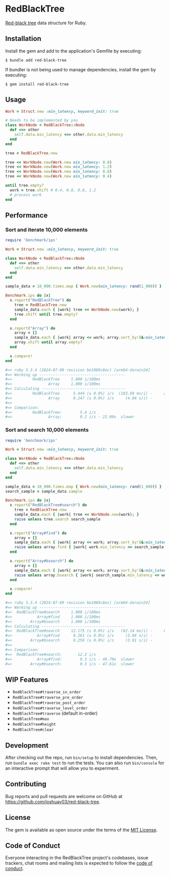 # RedBlackTree

[Red-black tree](https://en.wikipedia.org/wiki/Red%E2%80%93black_tree) data structure for Ruby.

## Installation

Install the gem and add to the application's Gemfile by executing:

    $ bundle add red-black-tree

If bundler is not being used to manage dependencies, install the gem by executing:

    $ gem install red-black-tree

## Usage

```ruby
Work = Struct.new :min_latency, keyword_init: true

# Needs to be implemented by you
class WorkNode < RedBlackTree::Node
  def <=> other
    self.data.min_latency <=> other.data.min_latency
  end
end

tree = RedBlackTree.new

tree << WorkNode.new(Work.new min_latency: 0.8)
tree << WorkNode.new(Work.new min_latency: 1.2)
tree << WorkNode.new(Work.new min_latency: 0.8)
tree << WorkNode.new(Work.new min_latency: 0.4)

until tree.empty?
  work = tree.shift # 0.4, 0.8, 0.8, 1.2
  # process work
end
```

## Performance

### Sort and iterate 10,000 elements

```ruby
require 'benchmark/ips'

Work = Struct.new :min_latency, keyword_init: true

class WorkNode < RedBlackTree::Node
  def <=> other
    self.data.min_latency <=> other.data.min_latency
  end
end

sample_data = 10_000.times.map { Work.new(min_latency: rand(1_000)) }

Benchmark.ips do |x|
  x.report("RedBlackTree") do
    tree = RedBlackTree.new
    sample_data.each { |work| tree << WorkNode.new(work); }
    tree.shift until tree.empty?
  end

  x.report("Array") do
    array = []
    sample_data.each { |work| array << work; array.sort_by!(&:min_latency); }
    array.shift until array.empty?
  end

  x.compare!
end

#=> ruby 3.3.4 (2024-07-09 revision be1089c8ec) [arm64-darwin24]
#=> Warming up --------------------------------------
#=>         RedBlackTree     1.000 i/100ms
#=>                Array     1.000 i/100ms
#=> Calculating -------------------------------------
#=>         RedBlackTree      5.444 (± 0.0%) i/s  (183.69 ms/i) -     28.000 in   5.145867s
#=>                Array      0.247 (± 0.0%) i/s     (4.04 s/i) -      2.000 in   8.084148s
#=>
#=> Comparison:
#=>         RedBlackTree:        5.4 i/s
#=>                Array:        0.2 i/s - 22.00x  slower
```

### Sort and search 10,000 elements

```ruby
require 'benchmark/ips'

Work = Struct.new :min_latency, keyword_init: true

class WorkNode < RedBlackTree::Node
  def <=> other
    self.data.min_latency <=> other.data.min_latency
  end
end

sample_data = 10_000.times.map { Work.new(min_latency: rand(1_000)) }
search_sample = sample_data.sample

Benchmark.ips do |x|
  x.report("RedBlackTree#search") do
    tree = RedBlackTree.new
    sample_data.each { |work| tree << WorkNode.new(work); }
    raise unless tree.search search_sample
  end

  x.report("Array#find") do
    array = []
    sample_data.each { |work| array << work; array.sort_by!(&:min_latency); }
    raise unless array.find { |work| work.min_latency == search_sample.min_latency }
  end

  x.report("Array#bsearch") do
    array = []
    sample_data.each { |work| array << work; array.sort_by!(&:min_latency); }
    raise unless array.bsearch { |work| search_sample.min_latency <= work.min_latency }
  end

  x.compare!
end

#=> ruby 3.3.4 (2024-07-09 revision be1089c8ec) [arm64-darwin24]
#=> Warming up --------------------------------------
#=>  RedBlackTree#search     1.000 i/100ms
#=>           Array#find     1.000 i/100ms
#=>        Array#bsearch     1.000 i/100ms
#=> Calculating -------------------------------------
#=>  RedBlackTree#search     12.175 (± 0.0%) i/s   (82.14 ms/i) -     61.000 in   5.013347s
#=>           Array#find      0.261 (± 0.0%) i/s     (3.84 s/i) -      2.000 in   7.671248s
#=>        Array#bsearch      0.256 (± 0.0%) i/s     (3.91 s/i) -      2.000 in   7.821081s
#=>
#=> Comparison:
#=>  RedBlackTree#search:       12.2 i/s
#=>           Array#find:        0.3 i/s - 46.70x  slower
#=>        Array#bsearch:        0.3 i/s - 47.61x  slower
```

## WIP Features

- `RedBlackTree#traverse_in_order`
- `RedBlackTree#traverse_pre_order`
- `RedBlackTree#traverse_post_order`
- `RedBlackTree#traverse_level_order`
- `RedBlackTree#traverse` (default in-order)
- `RedBlackTree#max`
- `RedBlackTree#height`
- `RedBlackTree#clear`

## Development

After checking out the repo, run `bin/setup` to install dependencies. Then, run `bundle exec rake test` to run the
tests. You can also run `bin/console` for an interactive prompt that will allow you to experiment.

## Contributing

Bug reports and pull requests are welcome on GitHub at https://github.com/joshuay03/red-black-tree.

## License

The gem is available as open source under the terms of the [MIT License](https://opensource.org/licenses/MIT).

## Code of Conduct

Everyone interacting in the RedBlackTree project's codebases, issue trackers, chat rooms and mailing lists is expected
to follow the [code of conduct](https://github.com/joshuay03/red-black-tree/blob/main/CODE_OF_CONDUCT.md).
